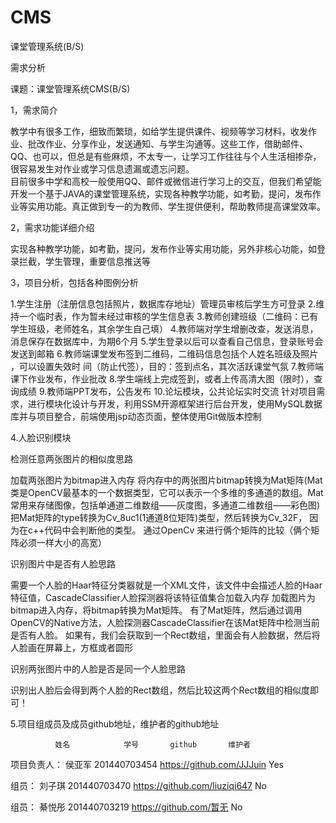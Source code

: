 # CMS
课堂管理系统(B/S)

需求分析

课题：课堂管理系统CMS(B/S)

1，需求简介

教学中有很多工作，细致而繁琐，如给学生提供课件、视频等学习材料，收发作业、批改作业、分享作业，发送通知、与学生沟通等。这些工作，借助邮件、QQ、也可以，但总是有些麻烦，不太专一，让学习工作往往与个人生活相掺杂，很容易发生对作业或学习信息遗漏或遗忘问题。  
目前很多中学和高校一般使用QQ、邮件或微信进行学习上的交互，但我们希望能开发一个基于JAVA的课堂管理系统，实现各种教学功能，如考勤，提问，发布作业等实用功能。真正做到专一的为教师、学生提供便利，帮助教师提高课堂效率。

2，需求功能详细介绍

实现各种教学功能，如考勤，提问，发布作业等实用功能，另外非核心功能，如登录拦截，学生管理，重要信息推送等 

3，项目分析，包括各种图例分析

1.学生注册（注册信息包括照片，数据库存地址）管理员审核后学生方可登录
2.维持一个临时表，作为暂未经过审核的学生信息表
3.教师创建班级（二维码：已有学生班级，老师姓名，其余学生自己填）
4.教师端对学生增删改查，发送消息，消息保存在数据库中，为期6个月
5.学生登录以后可以查看自己信息，登录账号会发送到邮箱
6.教师端课堂发布签到二维码，二维码信息包括个人姓名班级及照片 ，可以设置失效时 间（防止代签），目的：签到点名，其次活跃课堂气氛
7.教师端课下作业发布，作业批改
8.学生端线上完成签到，或者上传高清大图（限时），查询成绩
9.教师端PPT发布，公告发布
10.论坛模块，公共论坛实时交流
针对项目需求，进行模块化设计与开发，利用SSM开源框架进行后台开发，使用MySQL数据库并与项目整合，前端使用jsp动态页面，整体使用Git做版本控制

4.人脸识别模块

检测任意两张图片的相似度思路

加载两张图片为bitmap进入内存
将内存中的两张图片bitmap转换为Mat矩阵(Mat类是OpenCV最基本的一个数据类型，它可以表示一个多维的多通道的数组。Mat常用来存储图像，包括单通道二维数组——灰度图，多通道二维数组——彩色图)
把Mat矩阵的type转换为Cv_8uc1(1通道8位矩阵)类型，然后转换为Cv_32F， 因为在c++代码中会判断他的类型。
通过OpenCv 来进行俩个矩阵的比较（俩个矩阵必须一样大小的高宽）

识别图片中是否有人脸思路

需要一个人脸的Haar特征分类器就是一个XML文件，该文件中会描述人脸的Haar特征值，CascadeClassifier人脸探测器将该特征值集合加载入内存
加载图片为bitmap进入内存，将bitmap转换为Mat矩阵。
有了Mat矩阵，然后通过调用OpenCV的Native方法，人脸探测器CascadeClassifier在该Mat矩阵中检测当前是否有人脸。
如果有，我们会获取到一个Rect数组，里面会有人脸数据，然后将人脸画在屏幕上，方框或者圆形

识别两张图片中的人脸是否是同一个人脸思路

识别出人脸后会得到两个人脸的Rect数组，然后比较这两个Rect数组的相似度即可！

5.项目组成员及成员github地址，维护者的github地址 

              姓名            学号       github       维护者
               
项目负责人：           侯亚军          201440703454          <https://github.com/JJJuin>           Yes

组员：  刘子琪   201440703470    <https://github.com/liuziqi647>        No

组员：  綦悦彤     201440703219    <https://github.com/暂无>     No

